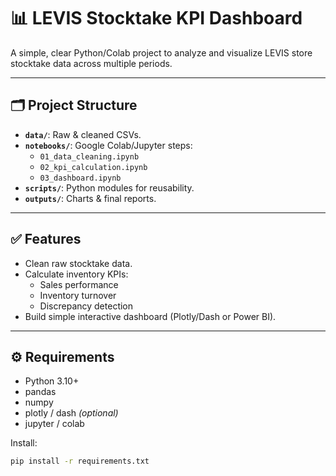# 📊 LEVIS Stocktake KPI Dashboard

A simple, clear Python/Colab project to analyze and visualize LEVIS store stocktake data across multiple periods.

---

## 🗂️ Project Structure

- **`data/`**: Raw & cleaned CSVs.
- **`notebooks/`**: Google Colab/Jupyter steps:
  - `01_data_cleaning.ipynb`
  - `02_kpi_calculation.ipynb`
  - `03_dashboard.ipynb`
- **`scripts/`**: Python modules for reusability.
- **`outputs/`**: Charts & final reports.

---

## ✅ Features

- Clean raw stocktake data.
- Calculate inventory KPIs:
  - Sales performance
  - Inventory turnover
  - Discrepancy detection
- Build simple interactive dashboard (Plotly/Dash or Power BI).

---

## ⚙️ Requirements

- Python 3.10+
- pandas
- numpy
- plotly / dash _(optional)_
- jupyter / colab

Install:
```bash
pip install -r requirements.txt
